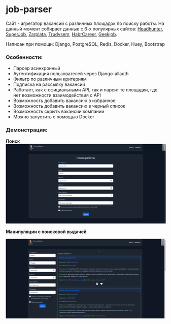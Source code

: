 # job-parser
Сайт - агрегатор вакансий с различных площадок по поиску работы. На данный момент собирает данные с 6-х популярных сайтов: [Headhunter](https://hh.ru/), [SuperJob](https://superjob.ru), [Zarplata](https://zarplata.ru), [Trudvsem](https://trudvsem.ru/), [HabrCareer](https://career.habr.com/), [Geekjob](https://geekjob.ru/).

Написан при помощи: Django, PostgreSQL, Redis, Docker, Huey, Bootstrap
### Особенности:

- Парсер асинхронный
- Аутентификация пользователей через Django-allauth
- Фильтр по различным критериям
- Подписка на рассылку вакансий
- Работает, как с официальными API, так и парсит те площадки, где нет возможности взаимодействия с API
- Возможность добавить вакансию в избранное
- Возможность добавить вакансию в черный список
- Возможность скрыть вакансии компании
- Можно запустить с помощью Docker  

### Демонстрация:

**Поиск**
![home.png](/screenshots/searching.gif)

**Манипуляции с поисковой выдачей**

![list.png](/screenshots/list.gif)

